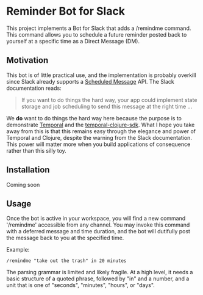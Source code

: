 # Reminder Bot for Slack

This project implements a Bot for Slack that adds a /remindme command.  This command allows you to schedule a future reminder posted back to yourself at a specific time as a Direct Message (DM).

## Motivation

This bot is of little practical use, and the implementation is probably overkill since Slack already supports a [Scheduled Message](https://api.slack.com/messaging/scheduling) API.  The Slack documentation reads:

> If you want to do things the hard way, your app could implement state storage and job scheduling to send this message at the right time ...

We **do** want to do things the hard way here because the purpose is to demonstrate [Temporal](https://temporal.io/) and the [temporal-clojure-sdk](https://github.com/manetu/temporal-clojure-sdk).  What I hope you take away from this is that this remains easy through the elegance and power of Temporal and Clojure, despite the warning from the Slack documentation.  This power will matter more when you build applications of consequence rather than this silly toy.

## Installation

Coming soon

## Usage

Once the bot is active in your workspace, you will find a new command '/remindme' accessible from any channel.  You may invoke this command with a deferred message and time duration, and the bot will dutifully post the message back to you at the specified time.

Example:

```shell
/remindme "take out the trash" in 20 minutes
```

The parsing grammar is limited and likely fragile.  At a high level, it needs a basic structure of a quoted phrase, followed by "in" and a number, and a unit that is one of "seconds", "minutes", "hours", or "days".
